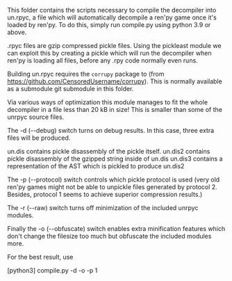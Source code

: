 This folder contains the scripts necessary to compile the decompiler into un.rpyc, a file which will
automatically decompile a ren'py game once it's loaded by ren'py. To do this, simply run compile.py
using python 3.9 or above.

.rpyc files are gzip compressed pickle files. Using the pickleast module we can exploit this by
creating a pickle which will run the decompiler when ren'py is loading all files, before any .rpy
code normally even runs.

Building un.rpyc requires the `corrupy` package to (from https://github.com/CensoredUsername/corrupy).
This is normally available as a submodule git submodule in this folder. 

Via various ways of optimization this module manages to fit the whole decompiler in a file less
than 20 kB in size! This is smaller than some of the unrpyc source files.

The -d (--debug) switch turns on debug results. In this case, three extra files will be produced.

un.dis contains pickle disassembly of the pickle itself.
un.dis2 contains pickle disassembly of the gzipped string inside of un.dis
un.dis3 contains a representation of the AST which is pickled to produce un.dis2

The -p (--protocol) switch controls which pickle protocol is used (very old ren'py games might not be able to
unpickle files generated by protocol 2. Besides, protocol 1 seems to achieve superior compression
results.)

The -r (--raw) switch turns off minimization of the included unrpyc modules.

Finally the -o (--obfuscate) switch enables extra minification features which
don't change the filesize too much but obfuscate the included modules more.

For the best result, use

[python3] compile.py -d -o -p 1